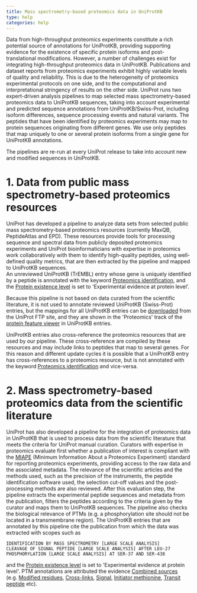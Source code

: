 ```yaml
---
title: Mass spectrometry-based proteomics data in UniProtKB
type: help
categories: help
---
```


Data from high-throughput proteomics experiments constitute a rich potential source of annotations for UniProtKB, providing supporting evidence for the existence of specific protein isoforms and post-translational modifications. However, a number of challenges exist for integrating high-throughput proteomics data in UniProtKB. Publications and dataset reports from proteomics experiments exhibit highly variable levels of quality and reliability. This is due to the heterogeneity of proteomics experimental protocols on one side, and to the computational and interpretational stringency of results on the other side. UniProt runs two expert-driven analysis pipelines to map selected mass spectrometry-based proteomics data to UniProtKB sequences, taking into account experimental and predicted sequence annotations from UniProtKB/Swiss-Prot, including isoform differences, sequence processing events and natural variants. The peptides that have been identified by proteomics experiments may map to protein sequences originating from different genes. We use only peptides that map uniquely to one or several protein isoforms from a single gene for UniProtKB annotations.

The pipelines are re-run at every UniProt release to take into account new and modified sequences in UniProtKB.

# 1. Data from public mass spectrometry-based proteomics resources

UniProt has developed a pipeline to analyze data sets from selected public mass spectrometry-based proteomics resources (currently MaxQB, PeptideAtlas and EPD). These resources provide tools for processing sequence and spectral data from publicly deposited proteomics experiments and UniProt bioinformaticians with expertise in proteomics work collaboratively with them to identify high-quality peptides, using well-defined quality metrics, that are then extracted by the pipeline and mapped to UniProtKB sequences.  
An unreviewed UniProtKB (TrEMBL) entry whose gene is uniquely identified by a peptide is annotated with the keyword [Proteomics identification](https://www.uniprot.org/keywords/KW-1267), and the [Protein existence level](https://www.uniprot.org/help/protein_existence) is set to 'Experimental evidence at protein level'.

Because this pipeline is not based on data curated from the scientific literature, it is not used to annotate reviewed UniProtKB (Swiss-Prot) entries, but the mappings for all UniProtKB entries can be [downloaded](https://ftp.uniprot.org/pub/databases/uniprot/current_release/knowledgebase/proteomics_mapping/) from the UniProt FTP site, and they are shown in the 'Proteomics' track of the [protein feature viewer](https://insideuniprot.blogspot.com/2016/05/) in UniProtKB entries.

UniProtKB entries also cross-reference the proteomics resources that are used by our pipeline. These cross-reference are compiled by these resources and may include links to peptides that map to several genes. For this reason and different update cycles it is possible that a UniProtKB entry has cross-references to a proteomics resource, but is not annotated with the keyword [Proteomics identification](https://www.uniprot.org/keywords/KW-1267) and vice-versa.

# 2. Mass spectrometry-based proteomics data from the scientific literature

UniProt has also developed a pipeline for the integration of proteomics data in UniProtKB that is used to process data from the scientific literature that meets the criteria for UniProt manual curation. Curators with expertise in proteomics evaluate first whether a publication of interest is compliant with the [MIAPE](http://www.psidev.info/node/91) (Minimum Information About a Proteomics Experiment) standard for reporting proteomics experiments, providing access to the raw data and the associated metadata. The relevance of the scientific articles and the methods used, such as the precision of the instruments, the peptide identification software used, the selection cut-off values and the post-processing methods are also reviewed. After this evaluation step, the pipeline extracts the experimental peptide sequences and metadata from the publication, filters the peptides according to the criteria given by the curator and maps them to UniProtKB sequences. The pipeline also checks the biological relevance of PTMs (e.g. a phosphorylation site should not be located in a transmembrane region). The UniProtKB entries that are annotated by this pipeline cite the publication from which the data was extracted with scopes such as

    IDENTIFICATION BY MASS SPECTROMETRY [LARGE SCALE ANALYSIS]
    CLEAVAGE OF SIGNAL PEPTIDE [LARGE SCALE ANALYSIS] AFTER LEU-27
    PHOSPHORYLATION [LARGE SCALE ANALYSIS] AT SER-37 AND SER-438

and the [Protein existence level](https://www.uniprot.org/help/protein_existence) is set to 'Experimental evidence at protein level'. PTM annotations are attributed the evidence [Combined sources](https://www.uniprot.org/help/evidences#ECO:0007744) (e.g. [Modified residues](https://www.uniprot.org/uniprotkb?query=annotation%3A%28type%3Amod_res+evidence%3AECO_0007744%29), [Cross-links](https://www.uniprot.org/uniprotkb?query=annotation%3A%28type%3Acrosslnk+evidence%3AECO_0007744%29), [Signal](https://www.uniprot.org/uniprotkb?query=annotation%3A%28type%3Asignal+evidence%3AECO_0007744%29), [Initiator methionine](https://www.uniprot.org/uniprotkb?query=annotation%3A%28type%3Ainit_met+evidence%3AECO_0007744%29), [Transit peptide](https://www.uniprot.org/uniprotkb?query=annotation%3A%28type%3Atransit+evidence%3AECO_0007744%29) etc).
